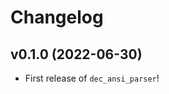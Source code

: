 # Changelog

<!--next-version-placeholder-->

## v0.1.0 (2022-06-30)

- First release of `dec_ansi_parser`!
